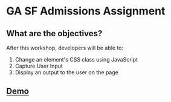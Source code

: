 # GA SF Admissions Assignment

## What are the objectives?
After this workshop, developers will be able to:

1) Change an element's CSS class using JavaScript
2) Capture User Input
3) Display an output to the user on the page

## [Demo](https://heggy231.github.io/ga-sf-admission/)
